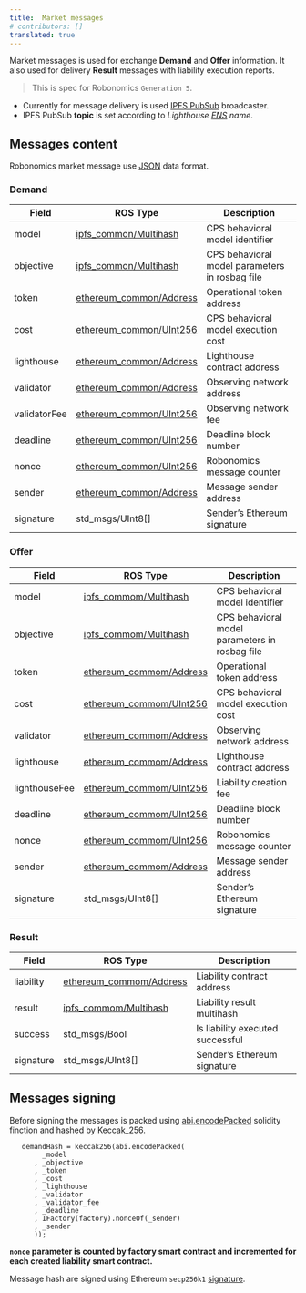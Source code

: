 ```yaml
---
title:  Market messages
# contributors: []
translated: true
---
```


Market messages is used for exchange **Demand** and **Offer** information. It also used for delivery **Result** messages with liability execution reports.

> This is spec for Robonomics `Generation 5`.

- Currently for message delivery is used [IPFS PubSub](https://ipfs.io/blog/25-pubsub/) broadcaster.
- IPFS PubSub **topic** is set according to *Lighthouse [ENS](https://ens.domains/) name*.

## Messages content

Robonomics market message use [JSON](https://www.json.org/) data format.


### Demand

| Field | ROS Type | Description |
|-------------- |-------------------------  |------------------------------------------------ |
| model | [ipfs_common/Multihash](/docs/ipfs-common-messages#ipfs_commonmultihashmsg) | CPS behavioral model identifier |
| objective | [ipfs_common/Multihash](/docs/ipfs-common-messages#ipfs_commonmultihashmsg) | CPS behavioral model parameters in rosbag file |
| token | [ethereum_common/Address](/docs/ethereum-common-messages#ethereum_commonaddressmsg) | Operational token address |
| cost | [ethereum_common/UInt256](/docs/ethereum-common-messages#ethereum_commonuint256msg) | CPS behavioral model execution cost |
| lighthouse | [ethereum_common/Address](/docs/ethereum-common-messages#ethereum_commonaddressmsg) | Lighthouse contract address |
| validator | [ethereum_common/Address](/docs/ethereum-common-messages#ethereum_commonaddressmsg) | Observing network address |
| validatorFee  | [ethereum_common/UInt256](/docs/ethereum-common-messages#ethereum_commonuint256msg) | Observing network fee |
| deadline | [ethereum_common/UInt256](/docs/ethereum-common-messages#ethereum_commonuint256msg) | Deadline block number |
| nonce | [ethereum_common/UInt256](/docs/ethereum-common-messages#ethereum_commonuint256msg) | Robonomics message counter |
| sender | [ethereum_common/Address](/docs/ethereum-common-messages#ethereum_commonaddressmsg) | Message sender address |
| signature | std_msgs/UInt8[] | Sender’s Ethereum signature |

### Offer

| Field             | ROS Type                  | Description                                       |
|---------------    |-------------------------  |------------------------------------------------   |
| model             | [ipfs_commom/Multihash](/docs/ipfs-common-messages#ipfs_commonmultihashmsg)     | CPS behavioral model identifier                   |
| objective         | [ipfs_commom/Multihash](/docs/ipfs-common-messages#ipfs_commonmultihashmsg)     | CPS behavioral model parameters in rosbag file    |
| token             | [ethereum_commom/Address](/docs/ethereum-common-messages#ethereum_commonaddressmsg)   | Operational token address                         |
| cost              | [ethereum_commom/UInt256](/docs/ethereum-common-messages#ethereum_commonuint256msg)   | CPS behavioral model execution cost               |
| validator         | [ethereum_commom/Address](/docs/ethereum-common-messages#ethereum_commonaddressmsg)   | Observing network address                         |
| lighthouse        | [ethereum_commom/Address](/docs/ethereum-common-messages#ethereum_commonaddressmsg)   | Lighthouse contract address                       |
| lighthouseFee     | [ethereum_commom/UInt256](/docs/ethereum-common-messages#ethereum_commonuint256msg)   | Liability creation fee                            |
| deadline          | [ethereum_commom/UInt256](/docs/ethereum-common-messages#ethereum_commonuint256msg)   | Deadline block number                             |
| nonce             | [ethereum_commom/UInt256](/docs/ethereum-common-messages#ethereum_commonuint256msg)   | Robonomics message counter                        |
| sender            | [ethereum_commom/Address](/docs/ethereum-common-messages#ethereum_commonaddressmsg)   | Message sender address                            |
| signature         | std_msgs/UInt8[]          | Sender’s Ethereum signature                       |

### Result

| Field         | ROS Type                  | Description                       |
|-----------    |-------------------------  |---------------------------------- |
| liability     | [ethereum_commom/Address](/docs/ethereum-common-messages#ethereum_commonaddressmsg)   | Liability contract address        |
| result        | [ipfs_commom/Multihash](/docs/ipfs-common-messages#ipfs_commonmultihashmsg)     | Liability result multihash        |
| success       | std_msgs/Bool             | Is liability executed successful  |
| signature     | std_msgs/UInt8[]          | Sender’s Ethereum signature       |

## Messages signing

Before signing the messages is packed using [abi.encodePacked](https://solidity.readthedocs.io/en/latest/abi-spec.html#non-standard-packed-mode
) solidity finction and hashed by Keccak_256.

```
   demandHash = keccak256(abi.encodePacked(
        _model
      , _objective
      , _token
      , _cost
      , _lighthouse
      , _validator
      , _validator_fee
      , _deadline
      , IFactory(factory).nonceOf(_sender)
      , _sender
      ));
```

**`nonce` parameter is counted by factory smart contract and incremented for each created liability smart contract.**

Message hash are signed using Ethereum ``secp256k1`` [signature](https://github.com/ethereum/wiki/wiki/JSON-RPC#eth_sign).
